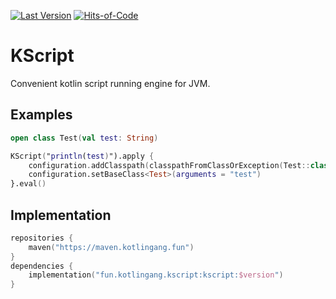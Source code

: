 [![Last Version](https://badge.kotlingang.fun/maven/fun/kotlingang/kscript/kscript)](https://maven.kotlingang.fun/fun/kotlingang/kscript/)
[![Hits-of-Code](https://hitsofcode.com/github/kotlingang/KScript)](https://hitsofcode.com/view/github/kotlingang/KScript)

# KScript

Convenient kotlin script running engine for JVM.

## Examples

```kotlin
open class Test(val test: String)

KScript("println(test)").apply {
    configuration.addClasspath(classpathFromClassOrException(Test::class))
    configuration.setBaseClass<Test>(arguments = "test")
}.eval()
```

## Implementation

```kotlin
repositories {
    maven("https://maven.kotlingang.fun")
}
dependencies {
    implementation("fun.kotlingang.kscript:kscript:$version")
}
```
